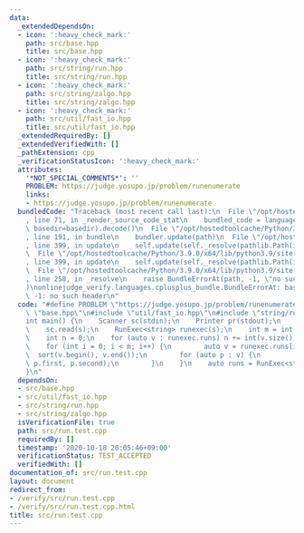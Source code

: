 ```yaml
---
data:
  _extendedDependsOn:
  - icon: ':heavy_check_mark:'
    path: src/base.hpp
    title: src/base.hpp
  - icon: ':heavy_check_mark:'
    path: src/string/run.hpp
    title: src/string/run.hpp
  - icon: ':heavy_check_mark:'
    path: src/string/zalgo.hpp
    title: src/string/zalgo.hpp
  - icon: ':heavy_check_mark:'
    path: src/util/fast_io.hpp
    title: src/util/fast_io.hpp
  _extendedRequiredBy: []
  _extendedVerifiedWith: []
  _pathExtension: cpp
  _verificationStatusIcon: ':heavy_check_mark:'
  attributes:
    '*NOT_SPECIAL_COMMENTS*': ''
    PROBLEM: https://judge.yosupo.jp/problem/runenumerate
    links:
    - https://judge.yosupo.jp/problem/runenumerate
  bundledCode: "Traceback (most recent call last):\n  File \"/opt/hostedtoolcache/Python/3.9.0/x64/lib/python3.9/site-packages/onlinejudge_verify/documentation/build.py\"\
    , line 71, in _render_source_code_stat\n    bundled_code = language.bundle(stat.path,\
    \ basedir=basedir).decode()\n  File \"/opt/hostedtoolcache/Python/3.9.0/x64/lib/python3.9/site-packages/onlinejudge_verify/languages/cplusplus.py\"\
    , line 191, in bundle\n    bundler.update(path)\n  File \"/opt/hostedtoolcache/Python/3.9.0/x64/lib/python3.9/site-packages/onlinejudge_verify/languages/cplusplus_bundle.py\"\
    , line 399, in update\n    self.update(self._resolve(pathlib.Path(included), included_from=path))\n\
    \  File \"/opt/hostedtoolcache/Python/3.9.0/x64/lib/python3.9/site-packages/onlinejudge_verify/languages/cplusplus_bundle.py\"\
    , line 399, in update\n    self.update(self._resolve(pathlib.Path(included), included_from=path))\n\
    \  File \"/opt/hostedtoolcache/Python/3.9.0/x64/lib/python3.9/site-packages/onlinejudge_verify/languages/cplusplus_bundle.py\"\
    , line 258, in _resolve\n    raise BundleErrorAt(path, -1, \"no such header\"\
    )\nonlinejudge_verify.languages.cplusplus_bundle.BundleErrorAt: base.hpp: line\
    \ -1: no such header\n"
  code: "#define PROBLEM \"https://judge.yosupo.jp/problem/runenumerate\"\n\n#include\
    \ \"base.hpp\"\n#include \"util/fast_io.hpp\"\n#include \"string/run.hpp\"\n\n\
    int main() {\n    Scanner sc(stdin);\n    Printer pr(stdout);\n    string s;\n\
    \    sc.read(s);\n    RunExec<string> runexec(s);\n    int m = int(runexec.runs.size());\n\
    \    int n = 0;\n    for (auto v : runexec.runs) n += int(v.size());\n\n    pr.writeln(n);\n\
    \    for (int i = 0; i < m; i++) {\n        auto v = runexec.runs[i];\n      \
    \  sort(v.begin(), v.end());\n        for (auto p : v) {\n            pr.writeln(i,\
    \ p.first, p.second);\n        }\n    }\n    auto runs = RunExec<string>(s);\n\
    }\n"
  dependsOn:
  - src/base.hpp
  - src/util/fast_io.hpp
  - src/string/run.hpp
  - src/string/zalgo.hpp
  isVerificationFile: true
  path: src/run.test.cpp
  requiredBy: []
  timestamp: '2020-10-18 20:05:46+09:00'
  verificationStatus: TEST_ACCEPTED
  verifiedWith: []
documentation_of: src/run.test.cpp
layout: document
redirect_from:
- /verify/src/run.test.cpp
- /verify/src/run.test.cpp.html
title: src/run.test.cpp
---
```

